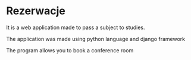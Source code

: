 # Rezerwacje

It is a web application made to pass a subject to studies.

The application was made using python language and django framework

The program allows you to book a conference room
